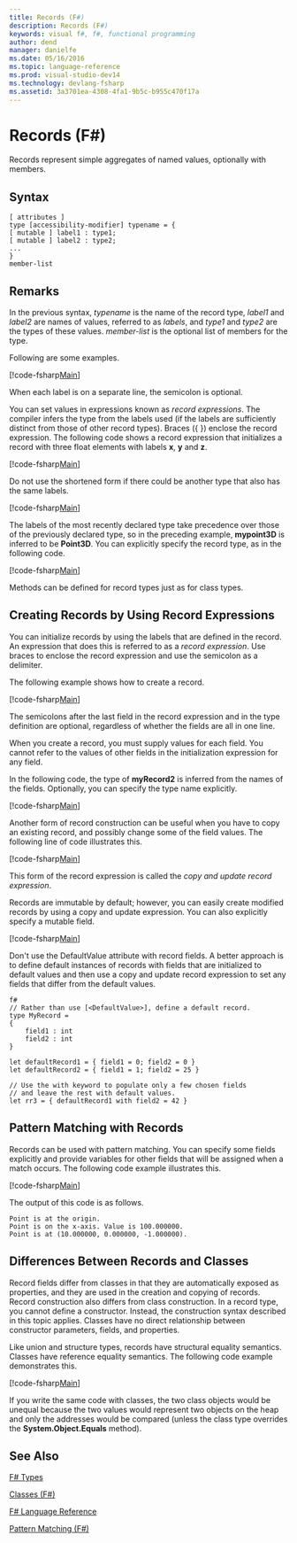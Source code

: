 ```yaml
---
title: Records (F#)
description: Records (F#)
keywords: visual f#, f#, functional programming
author: dend
manager: danielfe
ms.date: 05/16/2016
ms.topic: language-reference
ms.prod: visual-studio-dev14
ms.technology: devlang-fsharp
ms.assetid: 3a3701ea-4308-4fa1-9b5c-b955c470f17a 
---
```


# Records (F#)

Records represent simple aggregates of named values, optionally with members.


## Syntax

```
[ attributes ]
type [accessibility-modifier] typename = { 
[ mutable ] label1 : type1;
[ mutable ] label2 : type2;
...
}
member-list
```

## Remarks
In the previous syntax, *typename* is the name of the record type, *label1* and *label2* are names of values, referred to as *labels*, and *type1* and *type2* are the types of these values. *member-list* is the optional list of members for the type.

Following are some examples.

[!code-fsharp[Main](snippets/fslangref1/snippet1901.fs)]

When each label is on a separate line, the semicolon is optional.

You can set values in expressions known as *record expressions*. The compiler infers the type from the labels used (if the labels are sufficiently distinct from those of other record types). Braces ({ }) enclose the record expression. The following code shows a record expression that initializes a record with three float elements with labels **x**, **y** and **z**.

[!code-fsharp[Main](snippets/fslangref1/snippet1907.fs)]

Do not use the shortened form if there could be another type that also has the same labels.

[!code-fsharp[Main](snippets/fslangref1/snippet1903.fs)]

The labels of the most recently declared type take precedence over those of the previously declared type, so in the preceding example, **mypoint3D** is inferred to be **Point3D**. You can explicitly specify the record type, as in the following code.

[!code-fsharp[Main](snippets/fslangref1/snippet1908.fs)]

Methods can be defined for record types just as for class types.


## Creating Records by Using Record Expressions
You can initialize records by using the labels that are defined in the record. An expression that does this is referred to as a *record expression*. Use braces to enclose the record expression and use the semicolon as a delimiter.

The following example shows how to create a record.

[!code-fsharp[Main](snippets/fslangref1/snippet1904.fs)]

The semicolons after the last field in the record expression and in the type definition are optional, regardless of whether the fields are all in one line.

When you create a record, you must supply values for each field. You cannot refer to the values of other fields in the initialization expression for any field.

In the following code, the type of **myRecord2** is inferred from the names of the fields. Optionally, you can specify the type name explicitly.

[!code-fsharp[Main](snippets/fslangref1/snippet1905.fs)]

Another form of record construction can be useful when you have to copy an existing record, and possibly change some of the field values. The following line of code illustrates this.

[!code-fsharp[Main](snippets/fslangref1/snippet1906.fs)]

This form of the record expression is called the *copy and update record expression*.

Records are immutable by default; however, you can easily create modified records by using a copy and update expression. You can also explicitly specify a mutable field.

[!code-fsharp[Main](snippets/fslangref1/snippet1909.fs)]

Don't use the DefaultValue attribute with record fields. A better approach is to define default instances of records with fields that are initialized to default values and then use a copy and update record expression to set any fields that differ from the default values.

```
f#
// Rather than use [<DefaultValue>], define a default record.
type MyRecord =
{ 
	field1 : int 
	field2 : int
}

let defaultRecord1 = { field1 = 0; field2 = 0 }
let defaultRecord2 = { field1 = 1; field2 = 25 }

// Use the with keyword to populate only a few chosen fields
// and leave the rest with default values.
let rr3 = { defaultRecord1 with field2 = 42 }
```

## Pattern Matching with Records
Records can be used with pattern matching. You can specify some fields explicitly and provide variables for other fields that will be assigned when a match occurs. The following code example illustrates this.

[!code-fsharp[Main](snippets/fslangref1/snippet1910.fs)]

The output of this code is as follows.

```
Point is at the origin.
Point is on the x-axis. Value is 100.000000.
Point is at (10.000000, 0.000000, -1.000000).
```

## Differences Between Records and Classes
Record fields differ from classes in that they are automatically exposed as properties, and they are used in the creation and copying of records. Record construction also differs from class construction. In a record type, you cannot define a constructor. Instead, the construction syntax described in this topic applies. Classes have no direct relationship between constructor parameters, fields, and properties.

Like union and structure types, records have structural equality semantics. Classes have reference equality semantics. The following code example demonstrates this.

[!code-fsharp[Main](snippets/fslangref1/snippet1911.fs)]

If you write the same code with classes, the two class objects would be unequal because the two values would represent two objects on the heap and only the addresses would be compared (unless the class type overrides the **System.Object.Equals** method).


## See Also
[F&#35; Types](FSharp-Types.md)

[Classes &#40;F&#35;&#41;](Classes-%5BFSharp%5D.md)

[F&#35; Language Reference](FSharp-Language-Reference.md)

[Pattern Matching &#40;F&#35;&#41;](Pattern-Matching-%5BFSharp%5D.md)

